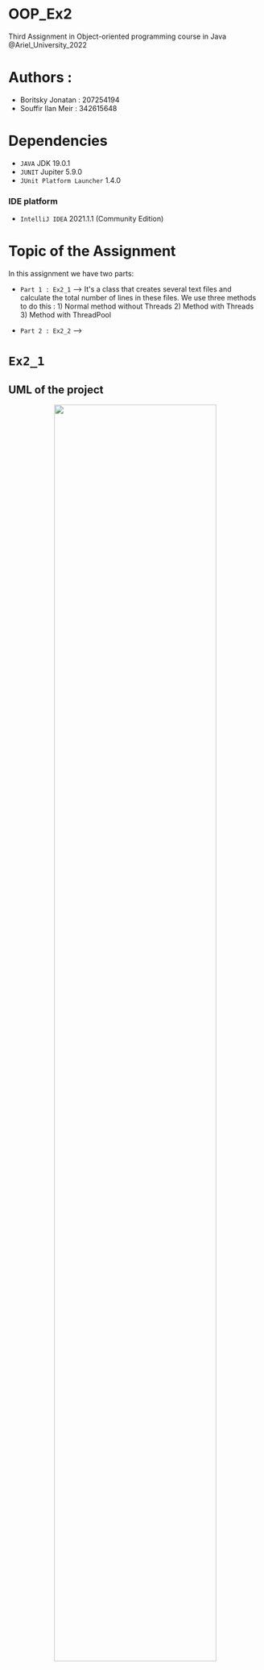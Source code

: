# OOP_Ex2
Third Assignment in Object-oriented programming course in Java @Ariel_University_2022

# Authors :
* Boritsky Jonatan : 207254194
* Souffir Ilan Meir : 342615648

# Dependencies

* ``JAVA`` JDK 19.0.1
* ``JUNIT`` Jupiter 5.9.0
* ``JUnit Platform Launcher`` 1.4.0

### IDE platform
* ``IntelliJ IDEA`` 2021.1.1 (Community Edition)

# Topic of the Assignment 
In this assignment we have two parts:
* ```Part 1 : Ex2_1``` -->  It's a class that creates several text files and calculate the total number of lines in these files. We use three methods to do this : 1) Normal method without Threads  2) Method with Threads  3) Method with ThreadPool 

* ```Part 2 : Ex2_2``` -->

# ```Ex2_1 ```
## UML of the project 
<p align="center">
  <img align="center" width=80% src = "https://user-images.githubusercontent.com/55143087/210436830-59020281-6a61-4902-8bca-98aa585104f9.png"/>
</p>

## Ex2_1 contains 4 classes :
### Ex2_1.java
This class creates several text files and calculate the total number of lines in these files with methods using nothing, threads and threadPool.<br>
Explanation of each methods :
* createTextFiles(int n, int seed, int bound) --> This method creates n text files on disk and returns an array of the file names. In each line we write a sentence : "Hello World".
* getNumOfLines(String[] fileNames) --> Gives the total number of lines in these files. This method doesn't use any thread.
* getNumOfLinesThreads(String[] fileNames) --> Gives the total number of lines in these files using Threads.
* getNumOfLinesThreadPool(String[] fileNames) --> Gives the total number of lines in these files using ThreadPool.

### functions.java
This class contains helps functions that we use in our Ex2_1.java class.<br>
Explanation of each methods :
* count_lines(String file_name) --> Opens a file and counts the lines inside the file.
* create_files(int num_file) --> Creates a new file with the name "file_X".
* write_files(String file_name, int num_lines) --> Writes "Hello World" in each line of the file.

### FileLineCounter.java
This class extends Thread that we need to use threads in our function number 3 "getNumOfLinesThreads(String[] fileNames)". <br>
Objects of this class :
* fileName --> Name of the file.
* numOfLines --> Number of lines.<br><br>
Explanation of each methods :
* FileLineCounter(String fileName) --> Constructor.
* run() --> Run method for the third function with threads.
* getNumOfLines() --> Gives the num of lines into threads.

### FileLineCounterCallable.java
This class is an implement of Callable that we need to use ThreadPool in our function number 4 "getNumOfLinesThreadPool(String[] fileNames)".<br>
Objects of this class :
* fileName --> Name of the file.
* numOfLines --> Number of lines.<br><br>
Explanation of each methods :
* FileLineCounterCallable(String fileName) --> Constructor.
* call() --> Call method for the forth function with ThreadPool.

## Results for our 3 functions 
### For n=100, seed=42, bound=999 :
```
[Normal Example]
Number of lines : 54096
Time : 93 ms

[Example using Threads]
Number of lines : 54096
Time : 80 ms

[Example using Threads Pool]
Number of lines : 54096
Time : 78 ms
```
### For n=1 000, seed=42, bound=9 999 :
```
[Normal Example]
Number of lines : 4945060
Time : 1157 ms

[Example using Threads]
Number of lines : 4945060
Time : 621 ms

[Example using Threads Pool]
Number of lines : 4945060
Time : 591 ms
```
### For n=1 000, seed=42, bound=99 999 :
```
[Normal Example]
Number of lines : 49029445
Time : 3674 ms

[Example using Threads]
Number of lines : 49029445
Time : 1892 ms

[Example using Threads Pool]
Number of lines : 49029445
Time : 1818 ms
```
### For n=10 000, seed=42, bound=99 999 :
```
[Normal Example]
Number of lines : 498839180
Time : 49523 ms

[Example using Threads]
Number of lines : 498839180
Time : 24363 ms

[Example using Threads Pool]
Number of lines : 498839180
Time : 23994 ms
```
### Explanation of the results we saw before :
selon les zmanei ritsa si ils sont chavim ou pas.



## How to run Ex2_1 ?



# ```Ex2_2 ```

## UML of the project 
<p align="center">
  <img align="center" width=80% src = ""/>
</p>

## How to run Ex2_2 ?





